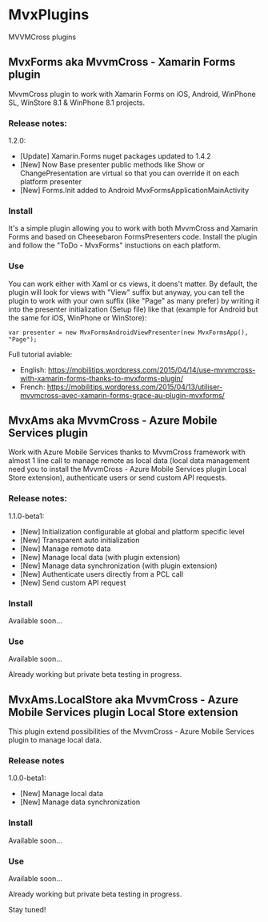 # MvxPlugins
MVVMCross plugins

## MvxForms aka MvvmCross - Xamarin Forms plugin

MvvmCross plugin to work with Xamarin Forms on iOS, Android, WinPhone SL, WinStore 8.1 & WinPhone 8.1 projects.

### Release notes:

1.2.0:
* [Update] Xamarin.Forms nuget packages updated to 1.4.2
* [New] Now Base presenter public methods like Show or ChangePresentation are virtual so that you can override it on each platform presenter
* [New] Forms.Init added to Android MvxFormsApplicationMainActivity

### Install

It's a simple plugin allowing you to work with both MvvmCross and Xamarin Forms and based on Cheesebaron FormsPresenters code.
Install the plugin and follow the "ToDo - MvxForms" instuctions on each platform.

### Use

You can work either with Xaml or cs views, it doens't matter.
By default, the plugin will look for views with "View" suffix but anyway, you can tell the plugin to work with your own suffix (like "Page" as many prefer) by writing it into the presenter initialization (Setup file) like that (example for Android but the same for iOS, WinPhone or WinStore):

    var presenter = new MvxFormsAndroidViewPresenter(new MvxFormsApp(), "Page");

Full tutorial aviable:
* English: https://mobilitips.wordpress.com/2015/04/14/use-mvvmcross-with-xamarin-forms-thanks-to-mvxforms-plugin/
* French: https://mobilitips.wordpress.com/2015/04/13/utiliser-mvvmcross-avec-xamarin-forms-grace-au-plugin-mvxforms/


## MvxAms aka MvvmCross - Azure Mobile Services plugin

Work with Azure Mobile Services thanks to MvvmCross framework with almost 1 line call to manage remote as local data (local data management need you to install the MvvmCross - Azure Mobile Services plugin Local Store extension), authenticate users or send custom API requests.

### Release notes:

1.1.0-beta1:
* [New] Initialization configurable at global and platform specific level
* [New] Transparent auto initialization
* [New] Manage remote data
* [New] Manage local data (with plugin extension)
* [New] Manage data synchronization (with plugin extension)
* [New] Authenticate users directly from a PCL call
* [New] Send custom API request

### Install

Available soon...

### Use

Available soon...

Already working but private beta testing in progress.


## MvxAms.LocalStore aka MvvmCross - Azure Mobile Services plugin Local Store extension

This plugin extend possibilities of the MvvmCross - Azure Mobile Services plugin to manage local data.

### Release notes

1.0.0-beta1:
* [New] Manage local data
* [New] Manage data synchronization

### Install

Available soon...

### Use

Available soon...

Already working but private beta testing in progress.

Stay tuned!
